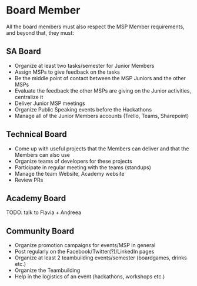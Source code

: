 # Board Member

All the board members must also respect the MSP Member requirements, and beyond that, they must:

## SA Board

* Organize at least two tasks/semester for Junior Members
* Assign MSPs to give feedback on the tasks
* Be the middle point of contact between the MSP Juniors and the other MSPs
* Evaluate the feedback the other MSPs are giving on the Junior activities, centralize it
* Deliver Junior MSP meetings
* Organize Public Speaking events before the Hackathons
* Manage all of the Junior Members accounts (Trello, Teams, Sharepoint)

## Technical Board

* Come up with useful projects that the Members can deliver and that the Members can also use
* Organize teams of developers for these projects
* Participate in regular meeting with the teams (standups)
* Manage the team Website, Academy website
* Review PRs

## Academy Board

TODO: talk to Flavia + Andreea

## Community Board

* Organize promotion campaigns for events/MSP in general
* Post regularly on the Facebook/Twitter(?)/LinkedIn pages
* Organize at least 2 teambuilding events/semester (boardgames, drinks etc.)
* Organize the Teambuilding
* Help in the logistics of an event (hackathons, workshops etc.)

